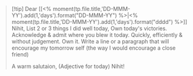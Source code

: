 > [!tip] Dear [[<% moment(tp.file.title,'DD-MMM-YY').add(1,'days').format("DD-MMM-YY") %>|<% moment(tp.file.title,'DD-MMM-YY').add(1,'days').format("dddd") %>]] Nihit,
> List 2 or 3 things I did well today, Own today's victories.
> Acknowledge & admit where you blew it today. Quickly, efficiently & without judgement. Own it.
> Write a line or a paragraph that will encourage my tomorrow self (the way I would encourage a close friend)
> 
> A warm salutaion, 
> (Adjective for today) Nihit!


